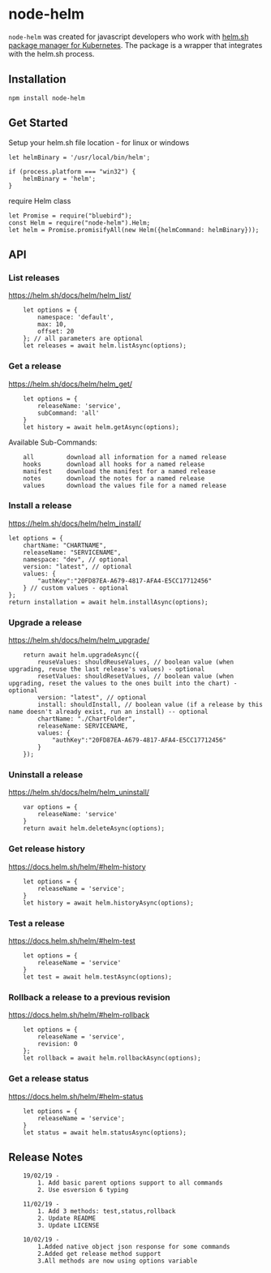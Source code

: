 # node-helm
`node-helm` was created for javascript developers who work with [helm.sh package manager for Kubernetes](https://helm.sh/).
The package is a wrapper that integrates with the helm.sh process.

## Installation

```
npm install node-helm
```
## Get Started

Setup your helm.sh file location - for linux or windows
```
let helmBinary = '/usr/local/bin/helm';

if (process.platform === "win32") {
    helmBinary = 'helm';
}
```

require Helm class
```
let Promise = require("bluebird");
const Helm = require("node-helm").Helm;
let helm = Promise.promisifyAll(new Helm({helmCommand: helmBinary}));
```

## API

### List releases
https://helm.sh/docs/helm/helm_list/
```
    let options = {
        namespace: 'default',
        max: 10,
        offset: 20
    }; // all parameters are optional
    let releases = await helm.listAsync(options);
```

### Get a release
https://helm.sh/docs/helm/helm_get/
```
    let options = {
        releaseName: 'service',
        subCommand: 'all'
    }
    let history = await helm.getAsync(options);
```
Available Sub-Commands:
```
    all         download all information for a named release
    hooks       download all hooks for a named release
    manifest    download the manifest for a named release
    notes       download the notes for a named release
    values      download the values file for a named release
```

### Install a release
https://helm.sh/docs/helm/helm_install/
```
let options = {
    chartName: "CHARTNAME",
    releaseName: "SERVICENAME",
    namespace: "dev", // optional
    version: "latest", // optional
    values: {
        "authKey":"20FD87EA-A679-4817-AFA4-E5CC17712456"
    } // custom values - optional
};
return installation = await helm.installAsync(options);
```

### Upgrade a release
https://helm.sh/docs/helm/helm_upgrade/
```
    return await helm.upgradeAsync({
        reuseValues: shouldReuseValues, // boolean value (when upgrading, reuse the last release's values) - optional
        resetValues: shouldResetValues, // boolean value (when upgrading, reset the values to the ones built into the chart) - optional
        version: "latest", // optional
        install: shouldInstall, // boolean value (if a release by this name doesn't already exist, run an install) -- optional
        chartName: "./ChartFolder",
        releaseName: SERVICENAME,
        values: {
            "authKey":"20FD87EA-A679-4817-AFA4-E5CC17712456"
        }
    });
```

### Uninstall a release
https://helm.sh/docs/helm/helm_uninstall/
```
    var options = {
        releaseName: 'service'
    }
    return await helm.deleteAsync(options);
```

### Get release history
https://docs.helm.sh/helm/#helm-history
```
    let options = {
        releaseName = 'service';
    }
    let history = await helm.historyAsync(options);
```

### Test a release
https://docs.helm.sh/helm/#helm-test
```
    let options = {
        releaseName = 'service'
    }
    let test = await helm.testAsync(options);
```


### Rollback a release to a previous revision
https://docs.helm.sh/helm/#helm-rollback
```
    let options = {
        releaseName = 'service',
        revision: 0
    };
    let rollback = await helm.rollbackAsync(options);
```


### Get a release status
https://docs.helm.sh/helm/#helm-status
```
    let options = {
        releaseName = 'service';
    }
    let status = await helm.statusAsync(options);
```

## Release Notes
```
    19/02/19 -
        1. Add basic parent options support to all commands
        2. Use esversion 6 typing

    11/02/19 -
        1. Add 3 methods: test,status,rollback
        2. Update README
        3. Update LICENSE

    10/02/19 -
        1.Added native object json response for some commands
        2.Added get release method support
        3.All methods are now using options variable
```
